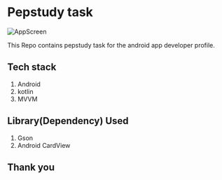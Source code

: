 # Pepstudy task
![AppScreen](https://user-images.githubusercontent.com/43094705/115528302-8a684d80-a2af-11eb-88e9-45ac9487752e.jpeg)

This Repo contains pepstudy task for the android app developer profile.

## Tech stack
1. Android
2. kotlin
3. MVVM

## Library(Dependency) Used
1. Gson
2. Android CardView

## Thank you
